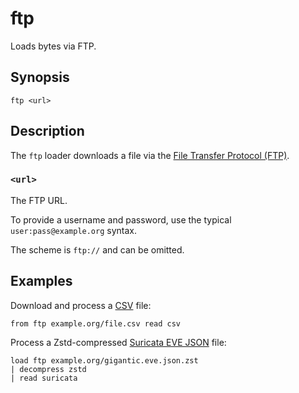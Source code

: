 # ftp

Loads bytes via FTP.

## Synopsis

```
ftp <url>
```

## Description

The `ftp` loader downloads a file via the [File Transfer Protocol
(FTP)](https://en.wikipedia.org/wiki/File_Transfer_Protocol).

### `<url>`

The FTP URL.

To provide a username and password, use the typical `user:pass@example.org`
syntax.

The scheme is `ftp://` and can be omitted.

## Examples

Download and process a [CSV](../formats/csv.md) file:

```
from ftp example.org/file.csv read csv
```

Process a Zstd-compressed [Suricata EVE JSON](../formats/suricata.md) file:

```
load ftp example.org/gigantic.eve.json.zst
| decompress zstd
| read suricata
```
